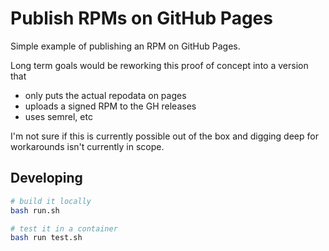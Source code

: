 # Publish RPMs on GitHub Pages

Simple example of publishing an RPM on GitHub Pages.

Long term goals would be reworking this proof of concept into a version that
* only puts the actual repodata on pages
* uploads a signed RPM to the GH releases
* uses semrel, etc

I'm not sure if this is currently possible out of the box and digging deep
for workarounds isn't currently in scope.

## Developing

```bash
# build it locally
bash run.sh

# test it in a container
bash run test.sh
```
